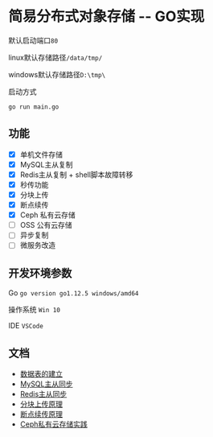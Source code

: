 # 简易分布式对象存储 -- GO实现

默认启动端口`80`

linux默认存储路径`/data/tmp/`

windows默认存储路径`D:\tmp\`

启动方式

```
go run main.go
```

## 功能
- [x] 单机文件存储
- [x] MySQL主从复制
- [x] Redis主从复制 + shell脚本故障转移
- [x] 秒传功能
- [x] 分块上传
- [x] 断点续传
- [x] Ceph 私有云存储
- [ ] OSS 公有云存储
- [ ] 异步复制 
- [ ] 微服务改造
## 开发环境参数
Go `go version go1.12.5 windows/amd64`
 
操作系统 `Win 10`

IDE `VSCode`

## 文档
- [数据表的建立](./doc/table.sql)
- [MySQL主从同步](./doc/MySQL.md)
- [Redis主从同步](./doc/Redis.md)
- [分块上传原理](./doc/multiPartFileUpload.md)
- [断点续传原理](./doc/BreakpointContinualTransfer.md)
- [Ceph私有云存储实践](./doc/ceph.md)